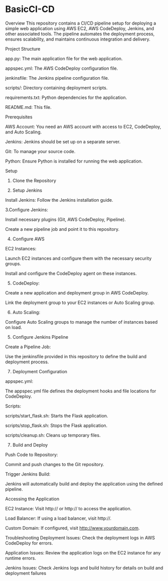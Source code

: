 # BasicCI-CD

Overview
This repository contains a CI/CD pipeline setup for deploying a simple web application using AWS EC2, AWS CodeDeploy, Jenkins, and other associated tools. The pipeline automates the deployment process, ensures scalability, and maintains continuous integration and delivery.

Project Structure

app.py: The main application file for the web application.

appspec.yml: The AWS CodeDeploy configuration file.

jenkinsfile: The Jenkins pipeline configuration file.

scripts/: Directory containing deployment scripts.

requirements.txt: Python dependencies for the application.

README.md: This file.


Prerequisites

AWS Account: You need an AWS account with access to EC2, CodeDeploy, and Auto Scaling.

Jenkins: Jenkins should be set up on a separate server.

Git: To manage your source code.

Python: Ensure Python is installed for running the web application.

Setup

1. Clone the Repository
   
2. Setup Jenkins
   
Install Jenkins: Follow the Jenkins installation guide.

3.Configure Jenkins:

Install necessary plugins (Git, AWS CodeDeploy, Pipeline).

Create a new pipeline job and point it to this repository.


4. Configure AWS
   
EC2 Instances:

Launch EC2 instances and configure them with the necessary security groups.

Install and configure the CodeDeploy agent on these instances.

5. CodeDeploy:

Create a new application and deployment group in AWS CodeDeploy.

Link the deployment group to your EC2 instances or Auto Scaling group.

6. Auto Scaling:

Configure Auto Scaling groups to manage the number of instances based on load.

5. Configure Jenkins Pipeline
   
Create a Pipeline Job:

Use the jenkinsfile provided in this repository to define the build and deployment process.

7. Deployment Configuration
   
appspec.yml:

The appspec.yml file defines the deployment hooks and file locations for CodeDeploy.

Scripts:

scripts/start_flask.sh: Starts the Flask application.

scripts/stop_flask.sh: Stops the Flask application.

scripts/cleanup.sh: Cleans up temporary files.

7. Build and Deploy

Push Code to Repository:

Commit and push changes to the Git repository.

Trigger Jenkins Build:

Jenkins will automatically build and deploy the application using the defined pipeline.


Accessing the Application

EC2 Instance: Visit http://<Public IP> or http://<Public DNS> to access the application.

Load Balancer: If using a load balancer, visit http://<Load Balancer DNS Name>.

Custom Domain: If configured, visit http://www.yourdomain.com.

Troubleshooting
Deployment Issues: Check the deployment logs in AWS CodeDeploy for errors.

Application Issues: Review the application logs on the EC2 instance for any runtime errors.

Jenkins Issues: Check Jenkins logs and build history for details on build and deployment failures
